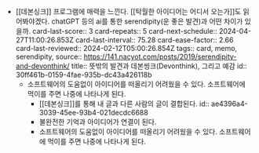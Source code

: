 - [[데본싱크]] 프로그램에 매력을 느낀다. [[탁월한 아이디어는 어디서 오는가]]도 읽어봐야겠다. chatGPT 등의 ai를 통한 serendipity(운 좋은 발견)과 어떤 차이가 있을까. 
  card-last-score:: 3
  card-repeats:: 5
  card-next-schedule:: 2024-04-27T11:00:26.853Z
  card-last-interval:: 75.28
  card-ease-factor:: 2.66
  card-last-reviewed:: 2024-02-12T05:00:26.854Z
  tags:: card, memo, serendipity,
  source:: https://141.nacyot.com/posts/2019/serendipity-and-devonthink/
  title:: 뜻밖의 발견과 데본씽크(Devonthink), 그리고 예감
  id:: 30ff461b-0159-4fae-935b-dc43a426118b
  * 소프트웨어의 도움없이 아이디어를 떠올리기 어려웠을 수 있다. 소프트웨어에 먹이를 주면 나중에 나타나게 된다.
	- [[데본싱크]]를 통해 내 글과 다른 사람의 글이 결합된다.
	  id:: ae4396a4-3039-45ee-93b4-021decdc6688
	- 불완전한 기억과 아이디어가 연결이 된다.
	- 소프트웨어의 도움없이 아이디어를 떠올리기 어려웠을 수 있다. 소프트웨어에 먹이를 주면 나중에 나타나게 된다.